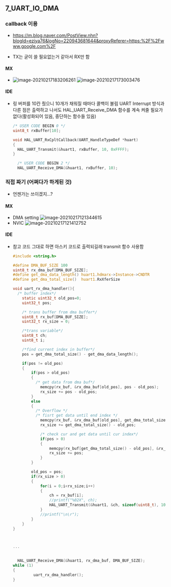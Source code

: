 ## 7_UART_IO_DMA

### callback 이용

- https://m.blog.naver.com/PostView.nhn?blogId=eziya76&logNo=220943681644&proxyReferer=https:%2F%2Fwww.google.com%2F

- TX는 굳이 쓸 필요없는거 같아서 RX만 함

#### MX

- ![image-20210217183206261](C:\Users\JJW_N-771\Desktop\stmpjt\7_UART_IO_DMA\README.assets\image-20210217183206261.png)
  ![image-20210217173003476](C:\Users\JJW_N-771\Desktop\stmpjt\7_UART_IO_DMA\README.assets\image-20210217173003476.png)



#### IDE

- 링 버퍼를 10칸 줬으니 10개가 채워질 때마다 콜백이 불림
  UART Interrupt 방식과 다른 점은 출력하고 나서도 HAL_UART_Receive_DMA 함수를 계속 켜줄 필요가 없다(활성화되어 있음, 중단하는 함수들 있음)

  ```c
  /* USER CODE BEGIN 0 */
  uint8_t rxBuffer[10];
  
  void HAL_UART_RxCpltCallback(UART_HandleTypeDef *huart)
  {
    HAL_UART_Transmit(&huart1, rxBuffer, 10, 0xFFFF);
  }
  
    /* USER CODE BEGIN 2 */
    HAL_UART_Receive_DMA(&huart1, rxBuffer, 10);
  
  ```



### 직접 짜기 (어쩌다가 하게된 것)

- 언젠가는 쓰이겠지...?

#### MX

- DMA setting
  ![image-20210217121344615](C:\Users\JJW_N-771\Desktop\stmpjt\7_UART_IO_DMA\README.assets\image-20210217121344615.png)
- NVIC
  ![image-20210217121412752](C:\Users\JJW_N-771\Desktop\stmpjt\7_UART_IO_DMA\README.assets\image-20210217121412752.png)



#### IDE

- 
  참고 코드 그대로 하면 아스키 코드로 출력되길래 transmit 함수 사용함

  ```c
  #include <string.h>
  
  #define DMA_BUF_SIZE 100
  uint8_t rx_dma_buf[DMA_BUF_SIZE];
  #define get_dma_data_length() huart1.hdmarx->Instance->CNDTR
  #define get_dma_total_size()  huart1.RxXferSize
  
  void uart_rx_dma_handler(){
  	/* buffer index*/
      static uint32_t old_pos=0;
      uint32_t pos;
  
      /* trans buffer from dma buffer*/
      uint8_t rx_buf[DMA_BUF_SIZE];
      uint32_t rx_size = 0;
  
      /*trans variable*/
      uint8_t ch;
      uint8_t i;
  
      /*find current index in buffer*/
      pos = get_dma_total_size() - get_dma_data_length();
  
      if(pos != old_pos) 
      {
          if(pos > old_pos) 
          {
  			/* get data from dma buf*/
              memcpy(rx_buf, &rx_dma_buf[old_pos], pos - old_pos);
              rx_size += pos - old_pos;
          } 
          else 
          {
  			/* Overflow */
  			/* fisrt get data until end index */
              memcpy(rx_buf, &rx_dma_buf[old_pos], get_dma_total_size() - old_pos);
              rx_size += get_dma_total_size() - old_pos;
  
              /* check cur and get data until cur index*/
              if(pos > 0)
              {
                  memcpy(rx_buf[get_dma_total_size() - old_pos], &rx_dma_buf[0], pos);
                  rx_size += pos;
              }
          }
  
          old_pos = pos;
          if(rx_size > 0) 
          {
              for(i = 0;i<rx_size;i++) 
              {
                  ch = rx_buf[i];
                  //printf("%02X", ch);
                  HAL_UART_Transmit(&huart1, &ch, sizeof(uint8_t), 1000);
              }
              //printf("\n\r");
          }
      }
  }
  
  
  
  ...
      
  
    HAL_UART_Receive_DMA(&huart1, rx_dma_buf, DMA_BUF_SIZE);
  while (1)
  {
           uart_rx_dma_handler();   
  }
  ```



